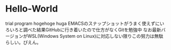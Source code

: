# Hello-World
trial program
hogehoge huga
EMACSのスナップショットがうまく使えずにいろいろと調べた結果GitHubに行き着いたので仕方がなくGitを勉強中
なお最新バージョンがWSL(Windows System on Linux)に対応しない限りこの努力は無駄らしい。ぴえん。

